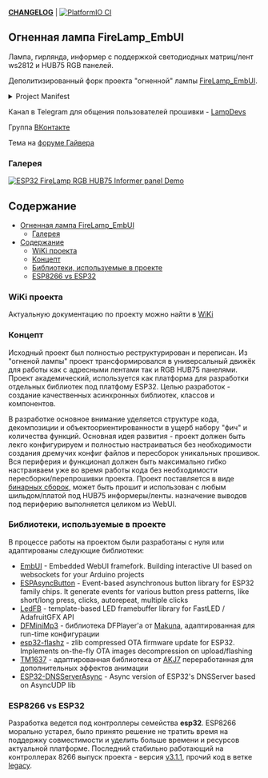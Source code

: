 __[CHANGELOG](/CHANGELOG.md)__ | [![PlatformIO CI](https://github.com/vortigont/FireLamp_JeeUI/actions/workflows/pio_build.yml/badge.svg)](https://github.com/vortigont/FireLamp_JeeUI/actions/workflows/pio_build.yml)

## Огненная лампа FireLamp_EmbUI
Лампа, гирлянда, информер с поддержкой светодиодных матриц/лент ws2812 и HUB75 RGB панелей.

Деполитизированный форк проекта "огненной" лампы [FireLamp_EmbUI](https://github.com/DmytroKorniienko/FireLamp_EmbUI).

<details>
  <summary>Project Manifest</summary>

Проект был пересобран из старых форков и архивов репозитория пользователей и участников разработки на момент примерно 2021 года. В [исходном](https://github.com/DmytroKorniienko/FireLamp_EmbUI) проекте был полностью вырезан русский язык, задним числом переписана история разработки в Git и удалена соотвествующая тема [форума](https://community.alexgyver.ru/threads/wifi-lampa-budilnik-obsuzhdenie-proekta.1411/). Данный форк это не срез исходного репозитория, хотя сохранил часть общей истории до определенного момента.

</details>

Канал в Telegram для общения пользователей прошивки - [LampDevs](https://t.me/LampDevs)

Группа [ВКонтакте](https://vk.com/club226065124)

Тема на [форуме Гайвера](https://community.alexgyver.ru/threads/wifi-lampa-budilnik-obsuzhdenie-proshivki-firelamp_embui.7257/)



### Галерея

[![ESP32 FireLamp RGB HUB75 Informer panel Demo](https://img.youtube.com/vi/ZrAhoebgl2Q/0.jpg)](https://www.youtube.com/watch?v=ZrAhoebgl2Q)


## Содержание
- [Огненная лампа FireLamp\_EmbUI](#огненная-лампа-firelamp_embui)
  - [Галерея](#галерея)
- [Содержание](#содержание)
  - [WiKi проекта](#wiki-проекта)
  - [Концепт](#концепт)
  - [Библиотеки, используемые в проекте](#библиотеки-используемые-в-проекте)
  - [ESP8266 vs ESP32](#esp8266-vs-esp32)

### WiKi проекта
Актуальную документацию по проекту можно найти в [WiKi](https://github.com/vortigont/EmbUI/wiki)

### Концепт
Исходный проект был полностью реструктурирован и переписан. Из "огненой лампы" проект трансформировался в универсальный движёк для работы как с адресными лентами так и RGB HUB75 панелями. Проект академический, используется как платформа для разработки отдельных библиотек под платфому ESP32. Целью разработок - создание качественных асинхронных библиотек, классов и компонентов.

В разработке основное внимание уделяется структуре кода, декомпозиции и объектоориентированности в ущерб набору "фич" и количества функций.
Основная идея развития - проект должен быть лекго конфигурируем и полностью настраиваться без необходимости создания дремучих конфиг файлов и пересборок уникальных прошивок. Вся периферия и функционал должен быть максимально гибко настраиваем уже во время работы кода без необходимости пересборки/перепрошивки проекта.
Проект поставляется в виде [бинарных сборок](https://github.com/vortigont/FireLamp_JeeUI/wiki/%D0%A1%D0%B1%D0%BE%D1%80%D0%BA%D0%B0-%D0%B8-%D0%BF%D1%80%D0%BE%D1%88%D0%B8%D0%B2%D0%BA%D0%B0-%D0%BF%D1%80%D0%BE%D0%B5%D0%BA%D1%82%D0%B0), может быть прошит и использован с любым шильдом/платой под HUB75 информеры/ленты. назначение выводов под периферию выполняется целиком из WebUI.

### Библиотеки, используемые в проекте
В процессе работы на проектом были разработаны с нуля или адаптированы следующие библиотеки:
 - [EmbUI](https://github.com/vortigont/EmbUI) - Embedded WebUI framefork. Building interactive UI based on websockets for your Arduino projects
 - [ESPAsyncButton](https://github.com/vortigont/ESPAsyncButton) - Event-based asynchronous button library for ESP32 family chips. It generate events for various button press patterns, like short/long press, clicks, autorepeat, multiple clicks
 - [LedFB](https://github.com/vortigont/LedFB) - template-based LED framebuffer library for FastLED / AdafruitGFX API
 - [DFMiniMp3](https://github.com/vortigont/DFMiniMp3) - библиотека DFPlayer'а от [Makuna](https://github.com/Makuna/DFMiniMp3), адаптированная для run-time конфигурации
 - [esp32-flashz](https://github.com/vortigont/esp32-flashz) - zlib compressed OTA firmware update for ESP32. Implements on-the-fly OTA images decompression on upload/flashing
 - [TM1637](https://github.com/vortigont/TM1637) - адаптированная библиотека от [AKJ7](https://github.com/AKJ7/TM1637) переработанная для дополнительных эффектов анимации
 - [ESP32-DNSServerAsync](https://github.com/vortigont/ESP32-DNSServerAsync) - Async version of ESP32's DNSServer based on AsyncUDP lib 

### ESP8266 vs ESP32
Разработка ведется под контроллеры семейства **esp32**. ESP8266 морально устарел, было принято решение не тратить время на поддержку совместимости и уделить больше времени и ресурсов актуальной платформе.
Последний стабильно работающий на контроллерах 8266 выпуск проекта - версия [v3.1.1](../../releases/tag/v3.1.1), прочий код в ветке [legacy](../../tree/legacy).


